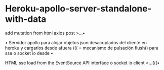 # Heroku-apollo-server-standalone-with-data

add mutation from html axios post >...• 

• Servidor apollo para alojar objetos json desacoplados del cliente en heroku y cargarlos desde afuera
((( = mecanismo de pulsación flush() para sse o socket io desde •

HTML sse load from the EventSource API interface o socket io client <...(((•


